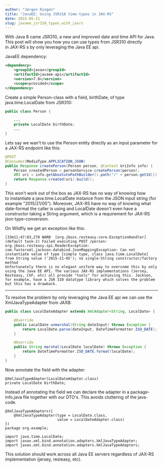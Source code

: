 ```yaml
---
author: "Jørgen Ringen"
title: "JavaEE: Using JSR310 time-types in JAX-RS"
date: 2015-05-21
slug: javaee_jsr310_types_with_jaxrs
---
```


With Java 8 came JSR310, a new and improved date and time API for Java.
This post will show you how you can use types from JSR310 directly in JAX-RS s by only leveraging the Java EE api.

JavaEE dependency:
```xml
<dependency>
    <groupId>javax</groupId>
    <artifactId>javaee-api</artifactId>
    <version>7.0</version>
    <scope>provided</scope>
</dependency>
```

Create a simple Person-class with a field, birthDate, of type java.time.LocalDate from JSR310:

```java
public class Person {

    ...
    private LocalDate birthDate;
    ...
}
```

Lets say we wan't to use the Person entity directly as an input parameter for a JAX-RS endpoint like this:

```java
@POST
@Consumes(MediaType.APPLICATION_JSON)
public Response createPerson(Person person, @Context UriInfo info) {
    Person createdPerson = personService.createPerson(person);
    URI uri = info.getAbsolutePathBuilder().path("/" + person.getId()).build();
    return Response.created(uri).build();
}
```

This won't work out of the box as JAX-RS has no way of knowing how to instantiate a java.time.LocalDate instance from the JSON input string (for example "2015/21/05").
Moreover, JAX-RS have no way of knowing what date-format the caller is using and LocalDate doesn't even have a constructor taking a String argument, which is a requirement for JAX-RS json type-conversion.

On Wildfly we get an exception like this:

```
[33m11:47:03,278 WARN  [org.jboss.resteasy.core.ExceptionHandler] (default task-2) Failed executing POST /person: org.jboss.resteasy.spi.ReaderException: com.fasterxml.jackson.databind.JsonMappingException: Can not instantiate value of type [simple type, class java.time.LocalDate] from String value ('2015-21-05'); no single-String constructor/factory method
Unfortunately there is no elegant uniform way to overcome this by only using the Java EE API. The various JAX-RS implementations (Jersey, Resteasy, CXF, etc) all provide "tools" for achieving this. Jackson, for example, have a JSR 310 datatype library which solves the problem but this has a drawback.
```

---

To resolve the problem by only leveraging the Java EE api we can use the XmlJavaTypeAdapter from JAXB:

```java
public class LocalDateAdapter extends XmlAdapter<String, LocalDate> {

    @Override
    public LocalDate unmarshal(String dateInput) throws Exception {
        return LocalDate.parse(dateInput, DateTimeFormatter.ISO_DATE);
    }

    @Override
    public String marshal(LocalDate localDate) throws Exception {
        return DateTimeFormatter.ISO_DATE.format(localDate);
    }
}
```

Now annotate the field with the adapter:

```
@XmlJavaTypeAdapter(LocalDateAdapter.class)
private LocalDate birthDate;
```

Instead of annotating the field we can declare the adapter in a package-info.java file together with our DTO's. This avoids cluttering of the java-code.

```
@XmlJavaTypeAdapters({
    @XmlJavaTypeAdapter(type = LocalDate.class,
                        value = LocalDateAdapter.class)
})
package org.example;

import java.time.LocalDate;
import javax.xml.bind.annotation.adapters.XmlJavaTypeAdapter;
import javax.xml.bind.annotation.adapters.XmlJavaTypeAdapters;
```

This solution should work across all Java EE servers regardless of JAX-RS implementation (jersey, resteasy, etc).